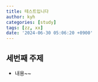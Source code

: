 ```yaml
---
title: 테스트입니다
author: kyh
categories: [study]
tags: [zz, xx]
date: '2024-06-30 05:06:20 +0900'
---
```


## 세번째 주제
* 내용~~